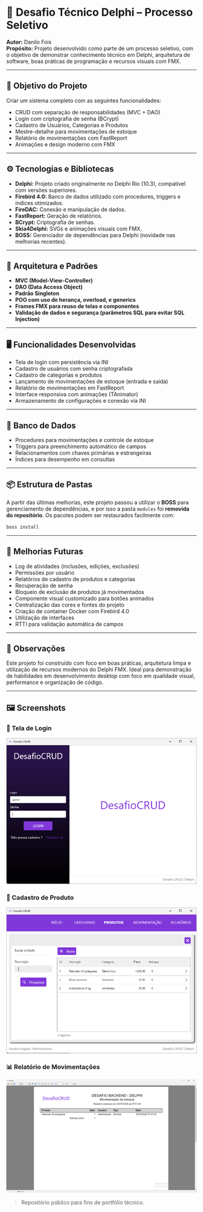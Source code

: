 # 🚀 Desafio Técnico Delphi – Processo Seletivo 

**Autor:** Danilo Fois  
**Propósito:** Projeto desenvolvido como parte de um processo seletivo, com o objetivo de demonstrar conhecimento técnico em Delphi, arquitetura de software, boas práticas de programação e recursos visuais com FMX.

---

## 🎯 Objetivo do Projeto

Criar um sistema completo com as seguintes funcionalidades:

- CRUD com separação de responsabilidades (MVC + DAO)
- Login com criptografia de senha (BCrypt)
- Cadastro de Usuários, Categorias e Produtos
- Mestre-detalhe para movimentações de estoque
- Relatório de movimentações com FastReport
- Animações e design moderno com FMX

---

## ⚙️ Tecnologias e Bibliotecas

- **Delphi:** Projeto criado originalmente no Delphi Rio (10.3), compatível com versões superiores.
- **Firebird 4.0:** Banco de dados utilizado com procedures, triggers e índices otimizados.
- **FireDAC:** Conexão e manipulação de dados.
- **FastReport:** Geração de relatórios.
- **BCrypt:** Criptografia de senhas.
- **Skia4Delphi:** SVGs e animações visuais com FMX.
- **BOSS:** Gerenciador de dependências para Delphi (novidade nas melhorias recentes).

---

## 🧠 Arquitetura e Padrões

- **MVC (Model-View-Controller)**
- **DAO (Data Access Object)**
- **Padrão Singleton**
- **POO com uso de herança, overload, e generics**
- **Frames FMX para reuso de telas e componentes**
- **Validação de dados e segurança (parâmetros SQL para evitar SQL Injection)**

---

## 🖥️ Funcionalidades Desenvolvidas

- Tela de login com persistência via INI
- Cadastro de usuários com senha criptografada
- Cadastro de categorias e produtos
- Lançamento de movimentações de estoque (entrada e saída)
- Relatório de movimentações em FastReport
- Interface responsiva com animações (TAnimator)
- Armazenamento de configurações e conexão via INI

---

## 🔐 Banco de Dados

- Procedures para movimentações e controle de estoque
- Triggers para preenchimento automático de campos
- Relacionamentos com chaves primárias e estrangeiras
- Índices para desempenho em consultas

---

## 📦 Estrutura de Pastas

A partir das últimas melhorias, este projeto passou a utilizar o **BOSS** para gerenciamento de dependências, e por isso a pasta `modules` foi **removida do repositório**. Os pacotes podem ser restaurados facilmente com:

```bash
boss install
```

---

## 🔧 Melhorias Futuras

- Log de atividades (inclusões, edições, exclusões)
- Permissões por usuário
- Relatórios de cadastro de produtos e categorias
- Recuperação de senha
- Bloqueio de exclusão de produtos já movimentados
- Componente visual customizado para botões animados
- Centralização das cores e fontes do projeto
- Criação de container Docker com Firebird 4.0
- Utilização de interfaces
- RTTI para validação automática de campos

---

## 📝 Observações

Este projeto foi construído com foco em boas práticas, arquitetura limpa e utilização de recursos modernos do Delphi FMX. Ideal para demonstração de habilidades em desenvolvimento desktop com foco em qualidade visual, performance e organização de código.

---

## 🖼️ Screenshots

### 🔐 Tela de Login
![Tela de Login](assets/img/tela_login.png)

### 🛒 Cadastro de Produto
![Cadastro de Produto](assets/img/cadastro_produtos.png)

### 📊 Relatório de Movimentações
![Relatório](assets/img/relatorio_movimentacoes.png)


> Repositório público para fins de portfólio técnico.
